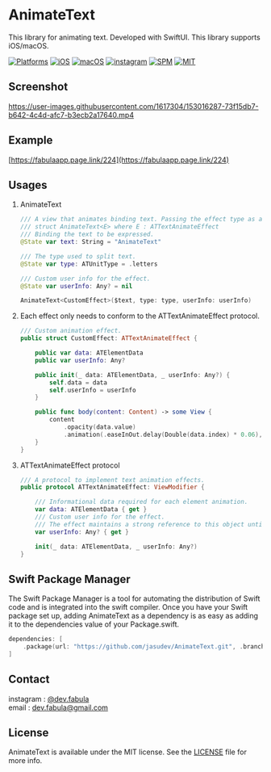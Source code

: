 # **AnimateText**
This library for animating text. Developed with SwiftUI. This library supports iOS/macOS.

[![Platforms](https://img.shields.io/badge/Platforms-iOS%20%7C%20macOS-blue?style=flat-square)](https://developer.apple.com/macOS)
[![iOS](https://img.shields.io/badge/iOS-14.0-blue.svg)](https://developer.apple.com/iOS)
[![macOS](https://img.shields.io/badge/macOS-11.0-blue.svg)](https://developer.apple.com/macOS)
[![instagram](https://img.shields.io/badge/instagram-@dev.fabula-orange.svg?style=flat-square)](https://www.instagram.com/dev.fabula)
[![SPM](https://img.shields.io/badge/SPM-compatible-red?style=flat-square)](https://developer.apple.com/documentation/swift_packages/package/)
[![MIT](https://img.shields.io/badge/licenses-MIT-red.svg)](https://opensource.org/licenses/MIT)  

## Screenshot
https://user-images.githubusercontent.com/1617304/153016287-73f15db7-b642-4c4d-afc7-b3ecb2a17640.mp4

## Example
[https://fabulaapp.page.link/224](https://fabulaapp.page.link/224)

## Usages
1. AnimateText
    ```swift
    /// A view that animates binding text. Passing the effect type as a generic.
    /// struct AnimateText<E> where E : ATTextAnimateEffect
    /// Binding the text to be expressed.
    @State var text: String = "AnimateText"
    
    /// The type used to split text.
    @State var type: ATUnitType = .letters
    
    /// Custom user info for the effect.
    @State var userInfo: Any? = nil
    
    AnimateText<CustomEffect>($text, type: type, userInfo: userInfo)
    
    ```

2. Each effect only needs to conform to the ATTextAnimateEffect protocol.
    ```swift
    /// Custom animation effect.
    public struct CustomEffect: ATTextAnimateEffect {

        public var data: ATElementData
        public var userInfo: Any?

        public init(_ data: ATElementData, _ userInfo: Any?) {
            self.data = data
            self.userInfo = userInfo
        }

        public func body(content: Content) -> some View {
            content
                .opacity(data.value)
                .animation(.easeInOut.delay(Double(data.index) * 0.06), value: data.value)
        }
    }
    ```
    
3. ATTextAnimateEffect protocol
    ```swift
    /// A protocol to implement text animation effects.
    public protocol ATTextAnimateEffect: ViewModifier {

        /// Informational data required for each element animation.
        var data: ATElementData { get }
        /// Custom user info for the effect.
        /// The effect maintains a strong reference to this object until it (the effect) is invalidated. This parameter may be nil.
        var userInfo: Any? { get }

        init(_ data: ATElementData, _ userInfo: Any?)
    }
    
    ```
## Swift Package Manager
The Swift Package Manager is a tool for automating the distribution of Swift code and is integrated into the swift compiler. Once you have your Swift package set up, adding AnimateText as a dependency is as easy as adding it to the dependencies value of your Package.swift.

```swift
dependencies: [
    .package(url: "https://github.com/jasudev/AnimateText.git", .branch("main"))
]
```

## Contact
instagram : [@dev.fabula](https://www.instagram.com/dev.fabula)  
email : [dev.fabula@gmail.com](mailto:dev.fabula@gmail.com)

## License
AnimateText is available under the MIT license. See the [LICENSE](LICENSE) file for more info.
